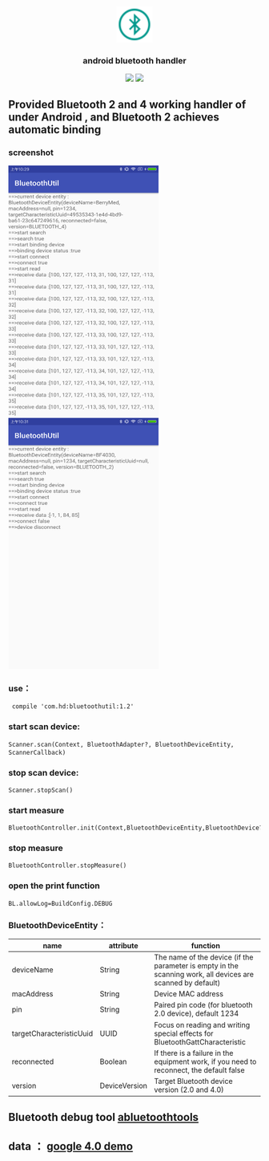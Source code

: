 <p align="center">
	<img width="72" height="72" src="art/icon.png"/>
</p>
<h3 align="center">android bluetooth handler </h3>
<p align="center">
<a href="https://raw.githubusercontent.com/HelloHuDi/android-bluetooth-handler/master/abluetoothtools/release/app-release.apk" target="_blank"><img src="https://img.shields.io/badge/release-v1.2-blue.svg"></img></a>
<a href="https://raw.githubusercontent.com/HelloHuDi/android-bluetooth-handler/master/abluetoothtools/release/app-release.apk" target="_blank"><img src="https://img.shields.io/badge/demo-v1.2-blue.svg"></img></a>
</p>

## Provided Bluetooth 2 and 4 working handler of under Android , and Bluetooth 2 achieves automatic binding

### screenshot

<img src="art/bluetooth4.png" width="300px" height="500px"/> <img src="art/bluetooth2.png" width="300px" height="500px"/>

### use：

```
 compile 'com.hd:bluetoothutil:1.2'
```

### start scan device:

```
Scanner.scan(Context, BluetoothAdapter?, BluetoothDeviceEntity, ScannerCallback)
```

### stop scan device:

```
Scanner.stopScan()
```

### start measure

```
BluetoothController.init(Context,BluetoothDeviceEntity,BluetoothDevice?,MeasureProgressCallback).startMeasure()
```

### stop measure

```
BluetoothController.stopMeasure()
```

### open the print function

```
BL.allowLog=BuildConfig.DEBUG
```

### BluetoothDeviceEntity：

name                      | attribute   | function
-------------------------|-------|----
deviceName               | String  | The name of the device (if the parameter is empty in the scanning work, all devices are scanned by default)
macAddress               | String   | Device MAC address
pin                      | String   | Paired pin code (for bluetooth 2.0 device), default 1234
targetCharacteristicUuid | UUID   | Focus on reading and writing special effects for BluetoothGattCharacteristic
reconnected              | Boolean   | If there is a failure in the equipment work, if you need to reconnect, the default false
version                  | DeviceVersion   |Target Bluetooth device version (2.0 and 4.0) 

## Bluetooth debug tool [abluetoothtools](https://github.com/HelloHuDi/android-bluetooth-handler/tree/master/abluetoothtools)

## data ： [google 4.0 demo](https://github.com/googlesamples/android-BluetoothLeGatt)
